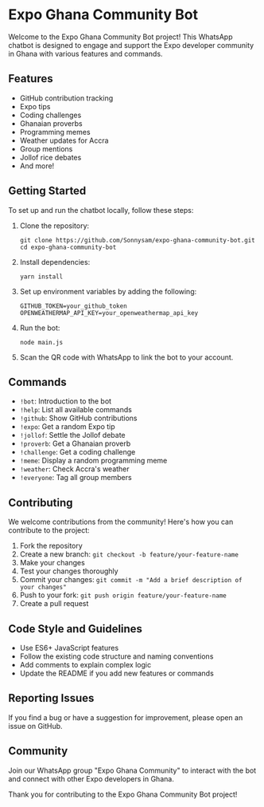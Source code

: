 # Expo Ghana Community Bot

Welcome to the Expo Ghana Community Bot project! This WhatsApp chatbot is designed to engage and support the Expo developer community in Ghana with various features and commands.

## Features

- GitHub contribution tracking
- Expo tips
- Coding challenges
- Ghanaian proverbs
- Programming memes
- Weather updates for Accra
- Group mentions
- Jollof rice debates
- And more!

## Getting Started

To set up and run the chatbot locally, follow these steps:

1. Clone the repository:
   ```
   git clone https://github.com/Sonnysam/expo-ghana-community-bot.git
   cd expo-ghana-community-bot
   ```

2. Install dependencies:
   ```
   yarn install
   ```

3. Set up environment variables by adding the following:
   ```
   GITHUB_TOKEN=your_github_token
   OPENWEATHERMAP_API_KEY=your_openweathermap_api_key
   ```

4. Run the bot:
   ```
   node main.js
   ```

5. Scan the QR code with WhatsApp to link the bot to your account.

## Commands

- `!bot`: Introduction to the bot
- `!help`: List all available commands
- `!github`: Show GitHub contributions
- `!expo`: Get a random Expo tip
- `!jollof`: Settle the Jollof debate
- `!proverb`: Get a Ghanaian proverb
- `!challenge`: Get a coding challenge
- `!meme`: Display a random programming meme
- `!weather`: Check Accra's weather
- `!everyone`: Tag all group members

## Contributing

We welcome contributions from the community! Here's how you can contribute to the project:

1. Fork the repository
2. Create a new branch: `git checkout -b feature/your-feature-name`
3. Make your changes
4. Test your changes thoroughly
5. Commit your changes: `git commit -m "Add a brief description of your changes"`
6. Push to your fork: `git push origin feature/your-feature-name`
7. Create a pull request

## Code Style and Guidelines

- Use ES6+ JavaScript features
- Follow the existing code structure and naming conventions
- Add comments to explain complex logic
- Update the README if you add new features or commands

## Reporting Issues

If you find a bug or have a suggestion for improvement, please open an issue on GitHub.

## Community

Join our WhatsApp group "Expo Ghana Community" to interact with the bot and connect with other Expo developers in Ghana.

Thank you for contributing to the Expo Ghana Community Bot project!
